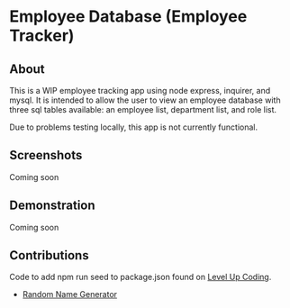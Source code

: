 # Employee Database (Employee Tracker)

## About

This is a WIP employee tracking app using node express, inquirer, and mysql. It is intended to allow the user to view an employee database with three sql tables available: an employee list, department list, and role list. 

Due to problems testing locally, this app is not currently functional. 

## Screenshots

Coming soon

## Demonstration

Coming soon

## Contributions

Code to add npm run seed to package.json found on [Level Up Coding](https://levelup.gitconnected.com/database-seeding-in-node-js-2b2eec5bfaa1).

- [Random Name Generator](https://randomwordgenerator.com/name.php)